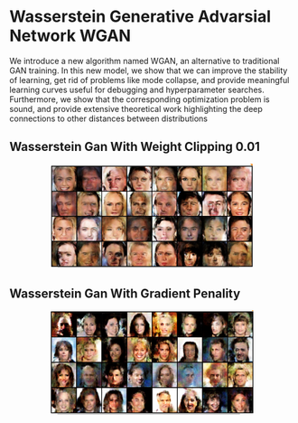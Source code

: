 # Wasserstein Generative Advarsial Network WGAN
We introduce a new algorithm named WGAN, an alternative to traditional GAN training. In this new model, we show that we can improve the stability of learning, get rid of problems like mode collapse, and provide meaningful learning curves useful for debugging and hyperparameter searches. Furthermore, we show that the corresponding optimization problem is sound, and provide extensive theoretical work highlighting the deep connections to other distances between distributions

## Wasserstein Gan With Weight Clipping 0.01

<p align="center">
    <img src="../assets/wgan1.PNG" width="360"\>
</p>

## Wasserstein Gan With Gradient Penality

<p align="center">
    <img src="../assets/gp.PNG" width="360"\>
</p>
